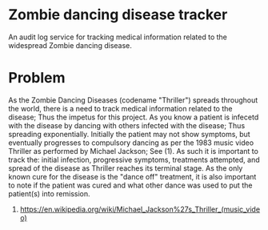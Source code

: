 # Zombie dancing disease tracker
 An audit log service for tracking medical information related to the widespread Zombie dancing disease.

# Problem

As the Zombie Dancing Diseases (codename "Thriller") spreads throughout the world, there is a need to track medical information related to the disease; Thus the impetus for this project. As you know a patient is infecetd with the disease by dancing with others infected with the disease; Thus spreading exponentially. Initially the patient may not show symptoms, but eventually progresses to compulsory dancing as per the 1983 music video Thriller as performed by Michael Jackson; See (1). As such it is important to track the: initial infection, progressive symptoms, treatments attempted, and spread of the disease as Thriller reaches its terminal stage. As the only known cure for the disease is the "dance off" treatment, it is also important to note if the patient was cured and what other dance was used to put the patient(s) into remission.

1) https://en.wikipedia.org/wiki/Michael_Jackson%27s_Thriller_(music_video)
